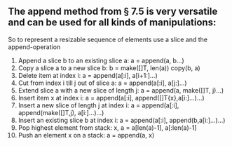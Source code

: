 ## The append method from § 7.5 is very versatile and can be used for all kinds of manipulations:
So to represent a resizable sequence of elements use a slice and the append-operation

1) Append a slice b to an existing slice     a: a = append(a, b...)
2) Copy a slice a to a new slice              b: b = make([]T, len(a)) copy(b, a)
3) Delete item at index                       i: a = append(a[:i], a[i+1:]...)
4) Cut from index i till j out of slice       a: a = append(a[:i], a[j:]...)
5) Extend slice a with a new slice of length  j: a = append(a, make([]T, j)...)
6) Insert item x at index                     i: a = append(a[:i], append([]T{x},a[i:]...)...)
7) Insert a new slice of length j at index    i: a = append(a[:i], append(make([]T,j), a[i:]...)...)
8) Insert an existing slice b at index        i: a = append(a[:i], append(b,a[i:]...)...)
9) Pop highest element from stack:            x, a = a[len(a)-1], a[:len(a)-1]
10) Push an element x on a stack:             a = append(a, x)
